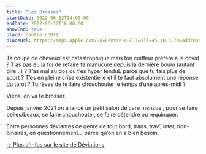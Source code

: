 ```yaml
---
title: "Les Brosses"
startDate: 2022-06-12T14:00:00
endDate: 2022-06-12T18:00:00
showEnd: true
place: Centre LGBTI
placeUrl: https://maps.apple.com/?q=Centre+LGBTI&sll=45.18,5.73&address=8+rue+sergent+Bobillot
---
```


Ta coupe de cheveux est catastrophique mais ton coiffeur préféré a le covid ?
T’as pas eu la foi de refaire ta manucure depuis la dernière boum (autant dire…) ?
T’as mal au dos ou t’es hyper tenduE parce que tu fais plus de sport ?
T’es en pleine crise existentielle et il te faut absolument une réponse du tarot ?
Tu rêves de te faire chouchouter le temps d’une après-midi ?

Viens, on va te brosser.

Depuis janvier 2021 on a lancé un petit salon de care mensuel, pour se faire belles/beaux, se faire chouchouter, se faire détendre ou requinquer.

Entre personnes déviantes de genre de tout bord, trans, trav’, inter, non-binaires, en questionnement… parce qu’on en a bien besoin.

[→ Plus d'infos sur le site de Déviations](https://deviations.noblogs.org/activites/brosses/)
